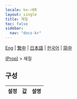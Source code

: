 ```yaml
---
locale: ko-rKR
layout: single
title: 재질
toc: false
sidebar:
  nav: "docs-kr"
---
```

[Eng](/dancexr/menu/2025.5/prop/materials) | [繁中](/tw/dancexr/menu/2025.5/prop/materials) | [日本語](/jp/dancexr/menu/2025.5/prop/materials) | [한국어](/kr/dancexr/menu/2025.5/prop/materials) | [简中](/zh/dancexr/menu/2025.5/prop/materials)

[(Prop)](../menu#(Prop)) > 재질

## 구성

| 설정 | 값 | 설명 |
| :--- | --- | :--- |
